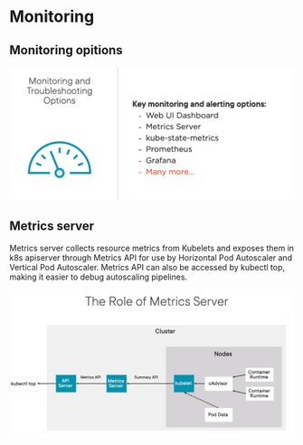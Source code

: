 # Monitoring

## Monitoring opitions

![](../images/09_monitoring_options.png)

## Metrics server

Metrics server collects resource metrics from Kubelets and exposes them in k8s apiserver through Metrics API for use by Horizontal Pod Autoscaler and Vertical Pod Autoscaler. Metrics API can also be accessed by kubectl top, making it easier to debug autoscaling pipelines.

![](../images/09_metrics_server.png)